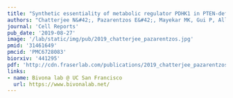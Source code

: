 ```yaml
---
title: "Synthetic essentiality of metabolic regulator PDHK1 in PTEN-deficient cells and cancers."
authors: "Chatterjee N&#42;, Pazarentzos E&#42;, Mayekar MK, Gui P, Allegakoen DV, Hrustanovic G, Olivas V, Lin L, Verschueren E, Johnson JR, Hofree M, Yan JJ, Newton BW, Dollen JV, Earnshaw CH, Flanagan J, Chan E, Asthana S, Ideker T, Wu W, Suzuki J, **Barad BA**, Kirichok Y, **Fraser JS**, Weiss WA, Krogan NJ, Tulpule A, Sabnis AJ, Bivona TG."
journal: 'Cell Reports'
pub_date: '2019-08-27'
image: '/lab/static/img/pub/2019_chatterjee_pazarentzos.jpg'
pmid: '31461649'
pmcid: 'PMC6728083'
biorxiv: '441295'
pdf: 'http://cdn.fraserlab.com/publications/2019_chatterjee_pazarentzos.pdf'
links:
- name: Bivona lab @ UC San Francisco
  url: https://www.bivonalab.net/
---
```

